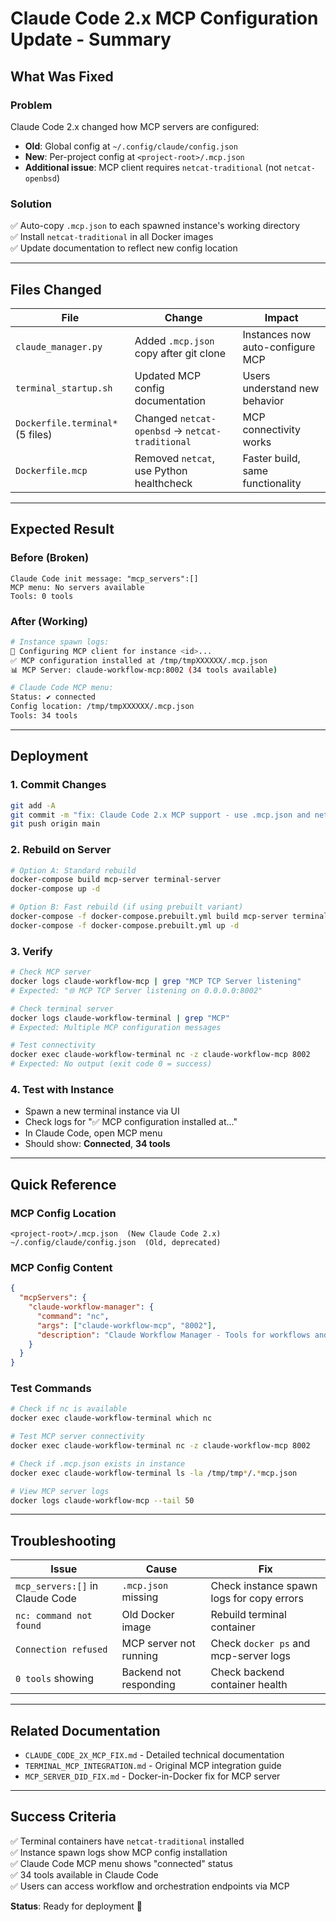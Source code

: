 # Claude Code 2.x MCP Configuration Update - Summary

## What Was Fixed

### Problem
Claude Code 2.x changed how MCP servers are configured:
- **Old**: Global config at `~/.config/claude/config.json`
- **New**: Per-project config at `<project-root>/.mcp.json`
- **Additional issue**: MCP client requires `netcat-traditional` (not `netcat-openbsd`)

### Solution
✅ Auto-copy `.mcp.json` to each spawned instance's working directory  
✅ Install `netcat-traditional` in all Docker images  
✅ Update documentation to reflect new config location  

---

## Files Changed

| File | Change | Impact |
|------|--------|--------|
| `claude_manager.py` | Added `.mcp.json` copy after git clone | Instances now auto-configure MCP |
| `terminal_startup.sh` | Updated MCP config documentation | Users understand new behavior |
| `Dockerfile.terminal*` (5 files) | Changed `netcat-openbsd` → `netcat-traditional` | MCP connectivity works |
| `Dockerfile.mcp` | Removed `netcat`, use Python healthcheck | Faster build, same functionality |

---

## Expected Result

### Before (Broken)
```
Claude Code init message: "mcp_servers":[]
MCP menu: No servers available
Tools: 0 tools
```

### After (Working)
```bash
# Instance spawn logs:
🔌 Configuring MCP client for instance <id>...
✅ MCP configuration installed at /tmp/tmpXXXXXX/.mcp.json
📊 MCP Server: claude-workflow-mcp:8002 (34 tools available)

# Claude Code MCP menu:
Status: ✔ connected
Config location: /tmp/tmpXXXXXX/.mcp.json
Tools: 34 tools
```

---

## Deployment

### 1. Commit Changes
```bash
git add -A
git commit -m "fix: Claude Code 2.x MCP support - use .mcp.json and netcat-traditional"
git push origin main
```

### 2. Rebuild on Server
```bash
# Option A: Standard rebuild
docker-compose build mcp-server terminal-server
docker-compose up -d

# Option B: Fast rebuild (if using prebuilt variant)
docker-compose -f docker-compose.prebuilt.yml build mcp-server terminal-server
docker-compose -f docker-compose.prebuilt.yml up -d
```

### 3. Verify
```bash
# Check MCP server
docker logs claude-workflow-mcp | grep "MCP TCP Server listening"
# Expected: "🌐 MCP TCP Server listening on 0.0.0.0:8002"

# Check terminal server
docker logs claude-workflow-terminal | grep "MCP"
# Expected: Multiple MCP configuration messages

# Test connectivity
docker exec claude-workflow-terminal nc -z claude-workflow-mcp 8002
# Expected: No output (exit code 0 = success)
```

### 4. Test with Instance
- Spawn a new terminal instance via UI
- Check logs for "✅ MCP configuration installed at..."
- In Claude Code, open MCP menu
- Should show: **Connected**, **34 tools**

---

## Quick Reference

### MCP Config Location
```
<project-root>/.mcp.json  (New Claude Code 2.x)
~/.config/claude/config.json  (Old, deprecated)
```

### MCP Config Content
```json
{
  "mcpServers": {
    "claude-workflow-manager": {
      "command": "nc",
      "args": ["claude-workflow-mcp", "8002"],
      "description": "Claude Workflow Manager - Tools for workflows and orchestration"
    }
  }
}
```

### Test Commands
```bash
# Check if nc is available
docker exec claude-workflow-terminal which nc

# Test MCP server connectivity
docker exec claude-workflow-terminal nc -z claude-workflow-mcp 8002

# Check if .mcp.json exists in instance
docker exec claude-workflow-terminal ls -la /tmp/tmp*/.*mcp.json

# View MCP server logs
docker logs claude-workflow-mcp --tail 50
```

---

## Troubleshooting

| Issue | Cause | Fix |
|-------|-------|-----|
| `mcp_servers:[]` in Claude Code | `.mcp.json` missing | Check instance spawn logs for copy errors |
| `nc: command not found` | Old Docker image | Rebuild terminal container |
| `Connection refused` | MCP server not running | Check `docker ps` and mcp-server logs |
| `0 tools` showing | Backend not responding | Check backend container health |

---

## Related Documentation
- `CLAUDE_CODE_2X_MCP_FIX.md` - Detailed technical documentation
- `TERMINAL_MCP_INTEGRATION.md` - Original MCP integration guide
- `MCP_SERVER_DID_FIX.md` - Docker-in-Docker fix for MCP server

---

## Success Criteria
✅ Terminal containers have `netcat-traditional` installed  
✅ Instance spawn logs show MCP config installation  
✅ Claude Code MCP menu shows "connected" status  
✅ 34 tools available in Claude Code  
✅ Users can access workflow and orchestration endpoints via MCP  

**Status**: Ready for deployment 🚀

